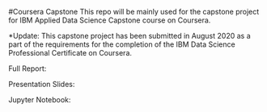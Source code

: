 #Coursera Capstone
This repo will be mainly used for the capstone project for IBM Applied Data Science Capstone course on Coursera.

*Update: This capstone project has been submitted in August 2020 as a part of the requirements for the completion of the IBM Data Science Professional Certificate on Coursera.

Full Report:

Presentation Slides:

Jupyter Notebook:

